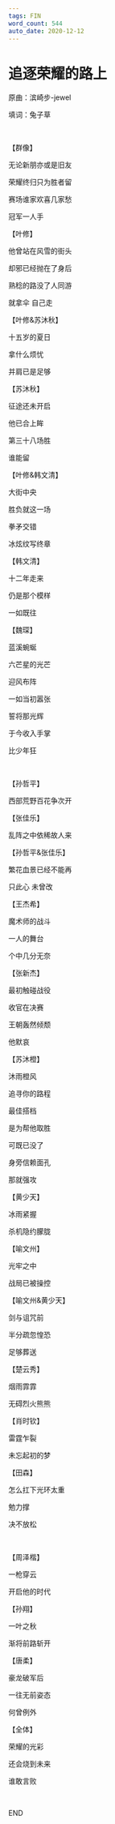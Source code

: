 ```yaml
---
tags: FIN
word_count: 544
auto_date: 2020-12-12
---
```


# 追逐荣耀的路上

原曲：滨崎步-jewel

填词：兔子草

<br>

【群像】

无论新朋亦或是旧友

荣耀终归只为胜者留

赛场谁家欢喜几家愁

冠军一人手

【叶修】

他曾站在风雪的街头

却邪已经抛在了身后

熟稔的路没了人同游

就拿伞 自己走

【叶修&苏沐秋】

十五岁的夏日

拿什么烦忧

并肩已是足够

【苏沐秋】

征途还未开启

他已合上眸

第三十八场胜

谁能留

【叶修&韩文清】

大街中央

胜负就这一场

拳矛交错

冰炫纹写终章

【韩文清】

十二年走来

仍是那个模样

一如既往

【魏琛】

蓝溪蜿蜒

六芒星的光芒

迎风布阵

一如当初嚣张

誓将那光辉

于今收入手掌

比少年狂

<br>

【孙哲平】

西部荒野百花争次开

【张佳乐】

乱阵之中依稀故人来

【孙哲平&张佳乐】

繁花血景已经不能再

只此心 未曾改

【王杰希】

魔术师的战斗

一人的舞台

个中几分无奈

【张新杰】

最初触碰战役

收官在决赛

王朝轰然倾颓

他默哀

【苏沐橙】

沐雨橙风

追寻你的路程

最佳搭档

是为帮他取胜

可既已没了

身旁信赖面孔

那就强攻

【黄少天】

冰雨紧握

杀机隐约朦胧

【喻文州】

光牢之中

战局已被操控

【喻文州&黄少天】

剑与诅咒前

半分疏忽惶恐

足够葬送

【楚云秀】

烟雨霏霏

无碍烈火熊熊

【肖时钦】

雷霆乍裂

未忘起初的梦

【田森】

怎么扛下光环太重

勉力撑

决不放松

<br>

【周泽楷】

一枪穿云

开启他的时代

【孙翔】

一叶之秋

渐将前路斩开

【唐柔】

豪龙破军后

一往无前姿态

何曾例外

【全体】

荣耀的光彩

还会烧到未来

谁敢言败

<br>

END
